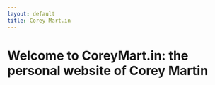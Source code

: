```yaml
---
layout: default
title: Corey Mart.in
---
```

# Welcome to CoreyMart.in: the personal website of Corey Martin
